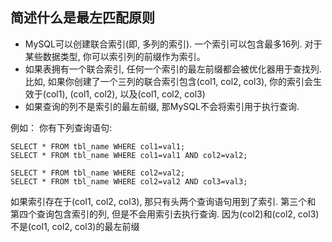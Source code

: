 ## 简述什么是最左匹配原则
- MySQL可以创建联合索引(即, 多列的索引). 一个索引可以包含最多16列. 对于 某些数据类型, 你可以索引列的前缀作为索引。
- 如果表拥有一个联合索引, 任何一个索引的最左前缀都会被优化器用于查找列. 比如,
如果你创建了一个三列的联合索引包含(col1, col2, col3), 你的索引会生效于(col1),
(col1, col2), 以及(col1, col2, col3)
- 如果查询的列不是索引的最左前缀, 那MySQL不会将索引用于执行查询.


例如：
你有下列查询语句:

```
SELECT * FROM tbl_name WHERE col1=val1;
SELECT * FROM tbl_name WHERE col1=val1 AND col2=val2;

SELECT * FROM tbl_name WHERE col2=val2;
SELECT * FROM tbl_name WHERE col2=val2 AND col3=val3;
```

如果索引存在于(col1, col2, col3), 那只有头两个查询语句用到了索引. 第三个和 第四个查询包含索引的列, 但是不会用索引去执行查询. 因为(col2)和(col2, col3) 不是(col1, col2, col3)的最左前缀